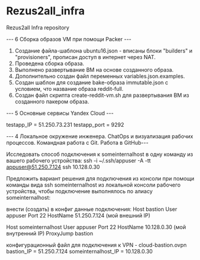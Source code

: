 # Rezus2all_infra
Rezus2all Infra repository

--- 6 Сборка образов VM при помощи Packer ---

1) Создание файла-шаблона ubuntu16.json - вписаны блоки "builders" и "provisioners", прописан доступ в интернет через NAT.
2) Проведена сборка образа.
3) Выполнено развертывание ВМ на основе созданного образа.
4) Дополнительно создан файл переменных variables.json.examples.
5) Создан шаблон для создание bake-образа immutable.json с условием, что название образа reddit-full.
6) Создан файл скрипта create-reddit-vm.sh для развертывания ВМ из созданного пакером образа.

--- 5 Основные сервисы Yandex Cloud ---

testapp_IP = 51.250.73.231
testapp_port = 9292

--- 4 Локальное окружение инженера. ChatOps и визуализация рабочих процессов. Командная работа с Git. Работа в GitHub---

Исследовать способ подключения к someinternalhost в одну команду из вашего рабочего устройства:
ssh -i ~/.ssh/appuser -A -tt appuser@51.250.7.124 ssh 10.128.0.30

Предложить вариант решения для подключения из консоли при помощи команды вида ssh someinternalhost из локальной консоли рабочего устройства, чтобы подключение выполнялось по алиасу someinternalhost:

внести (создать) в конфиг данные подключения:
Host bastion
User appuser
Port 22
HostName 51.250.7.124 (мой внешний IP)

Host someinternalhost
User appuser
Port 22
HostName 10.128.0.30 (мой внутренний IP)
ProxyJump bastion

конфигурационный файл для подключения к VPN - cloud-bastion.ovpn
bastion_IP = 51.250.7.124
someinternalhost_IP = 10.128.0.30
